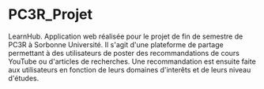 # PC3R_Projet
 LearnHub.
 Application web réalisée pour le projet de fin de semestre de PC3R à Sorbonne Université.
 Il s'agit d'une plateforme de partage permettant à des utilisateurs de poster des recommandations de cours YouTube ou d'articles de recherches. Une recommandation est ensuite faite aux utilisateurs en fonction de leurs domaines d'interêts et de leurs niveau d'études.
